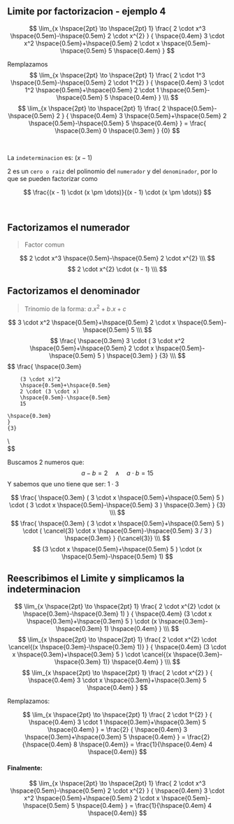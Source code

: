## Limite por factorizacion - ejemplo 4

$$
    \lim_{x \hspace{2pt} \to \hspace{2pt} 1} 
    \frac{
        2 \cdot x^3 
        \hspace{0.5em}-\hspace{0.5em} 
        2 \cdot x^{2}
    }
    {
    \hspace{0.4em}
        3 \cdot x^2 
        \hspace{0.5em}+\hspace{0.5em}
        2 \cdot x 
        \hspace{0.5em}-\hspace{0.5em} 
        5
    \hspace{0.4em}
    } 
$$

Remplazamos
$$
    \lim_{x \hspace{2pt} \to \hspace{2pt} 1} 
    \frac{
        2 \cdot 1^3 
        \hspace{0.5em}-\hspace{0.5em} 
        2 \cdot 1^{2}
    }
    {
    \hspace{0.4em}
        3 \cdot 1^2 
        \hspace{0.5em}+\hspace{0.5em}
        2 \cdot 1 
        \hspace{0.5em}-\hspace{0.5em} 
        5
    \hspace{0.4em}
    }
\\\
$$
$$
    \lim_{x \hspace{2pt} \to \hspace{2pt} 1} 
    \frac{
        2
        \hspace{0.5em}-\hspace{0.5em} 
        2
    }
    {
    \hspace{0.4em}
        3
        \hspace{0.5em}+\hspace{0.5em}
        2
        \hspace{0.5em}-\hspace{0.5em} 
        5
    \hspace{0.4em}
    }
    =
    \frac{
    \hspace{0.3em} 
        0
    \hspace{0.3em}
    }
    {0} 
$$

<br>

La `indeterminacion` es: $(x - 1)$

$2$ es un `cero o raiz` del polinomio del `numerador` y del `denominador`, por lo que se pueden factorizar como 

$$
    \frac{(x - 1) \cdot (x \pm \dots)}{(x - 1) \cdot (x \pm \dots)}
$$

<br>

## Factorizamos el numerador 

> Factor comun 

$$
    2 \cdot x^3 
    \hspace{0.5em}-\hspace{0.5em} 
    2 \cdot x^{2}
\\\
$$
$$
    2 \cdot x^{2} \cdot (x - 1)
\\\
$$



## Factorizamos el denominador 
> Trinomio de la forma: $a.x^2 + b.x + c$ 

$$
    3 \cdot x^2 
    \hspace{0.5em}+\hspace{0.5em}
    2 \cdot x 
    \hspace{0.5em}-\hspace{0.5em} 
    5
\\\
$$
$$
    \frac{
    \hspace{0.3em} 
        3 \cdot (
            3 \cdot x^2 
            \hspace{0.5em}+\hspace{0.5em}
            2 \cdot x 
            \hspace{0.5em}-\hspace{0.5em}
            5 
        )
    \hspace{0.3em} 
    }
    {3}
\\\
$$
$$
    \frac{
    \hspace{0.3em} 

        (3 \cdot x)^2 
        \hspace{0.5em}+\hspace{0.5em}
        2 \cdot (3 \cdot x) 
        \hspace{0.5em}-\hspace{0.5em}
        15 
        
    \hspace{0.3em} 
    }
    {3}
\\\
$$

Buscamos 2 numeros que:
$$
    a - b = 2 \hspace{1em} \land \hspace{1em} a \cdot b = 15
$$
Y sabemos que uno tiene que ser: $1 \cdot 3$

$$
    \frac{
    \hspace{0.3em} 
        (
            3 \cdot x
            \hspace{0.5em}+\hspace{0.5em}
            5
        )
        \cdot
        (
            3 \cdot x
            \hspace{0.5em}-\hspace{0.5em}
            3
        )   
    \hspace{0.3em} 
    }
    {3}
\\\
$$
$$
    \frac{
    \hspace{0.3em} 
        (
            3 \cdot x
            \hspace{0.5em}+\hspace{0.5em}
            5
        )
        \cdot
        (
            \cancel{3} \cdot x
            \hspace{0.5em}-\hspace{0.5em}
            3 / 3
        )   
    \hspace{0.3em} 
    }
    {\cancel{3}}
\\\
$$
$$
    (3 \cdot x \hspace{0.5em}+\hspace{0.5em} 5 )
    \cdot
    (x \hspace{0.5em}-\hspace{0.5em} 1) 
$$





## Reescribimos el Limite y simplicamos la indeterminacion

$$
    \lim_{x \hspace{2pt} \to \hspace{2pt} 1} 
    \frac{
        2 \cdot x^{2} \cdot (x \hspace{0.3em}-\hspace{0.3em} 1)
    }
    {
    \hspace{0.4em}
        (3 \cdot x \hspace{0.3em}+\hspace{0.3em} 5 )
        \cdot
        (x \hspace{0.3em}-\hspace{0.3em} 1) 
    \hspace{0.4em}
    }
\\\ 
$$
$$
    \lim_{x \hspace{2pt} \to \hspace{2pt} 1} 
    \frac{
        2 \cdot x^{2} 
        \cdot
        \cancel{(x \hspace{0.3em}-\hspace{0.3em} 1)} 
    }
    {
    \hspace{0.4em}
        (3 \cdot x \hspace{0.3em}+\hspace{0.3em} 5 )
        \cdot
        \cancel{(x \hspace{0.3em}-\hspace{0.3em} 1)} 
    \hspace{0.4em}
    }
\\\ 
$$
$$
    \lim_{x \hspace{2pt} \to \hspace{2pt} 1} 
    \frac{
        2 \cdot x^{2}  
    }
    {
    \hspace{0.4em}
        3 \cdot x \hspace{0.3em}+\hspace{0.3em} 5 
    \hspace{0.4em}
    } 
$$

Remplazamos:

$$
    \lim_{x \hspace{2pt} \to \hspace{2pt} 1} 
    \frac{
        2 \cdot 1^{2}  
    }
    {
    \hspace{0.4em}
        3 \cdot 1 \hspace{0.3em}+\hspace{0.3em} 5 
    \hspace{0.4em}
    }
    =
    \frac{2}
    {
    \hspace{0.4em}
        3 \hspace{0.3em}+\hspace{0.3em} 5 
    \hspace{0.4em}
    }
    =
    \frac{2}{\hspace{0.4em} 8 \hspace{0.4em}}
    =
    \frac{1}{\hspace{0.4em} 4 \hspace{0.4em}}
$$

#### Finalmente:

$$
    \lim_{x \hspace{2pt} \to \hspace{2pt} 1} 
    \frac{
        2 \cdot x^3 
        \hspace{0.5em}-\hspace{0.5em} 
        2 \cdot x^{2}
    }
    {
    \hspace{0.4em}
        3 \cdot x^2 
        \hspace{0.5em}+\hspace{0.5em}
        2 \cdot x 
        \hspace{0.5em}-\hspace{0.5em} 
        5
    \hspace{0.4em}
    } 
    =
    \frac{1}{\hspace{0.4em} 4 \hspace{0.4em}}
$$